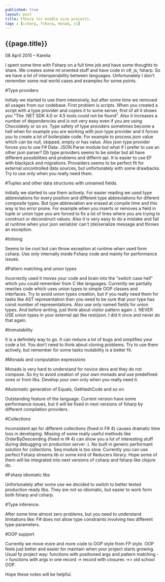 ```yaml
---
published: true
layout: post
title: FSharp for middle size projects.
tags : [csharp, fsharp, monad, js]
---
```


## {{page.title}}

<p class="meta">08 April 2015 &#8211; Karelia</p>

I spent some time with Fsharp on a full time job and have some thoughts to share. We creates some ml oriented stuff and have code in c#, js, fsharp. So we have a lot of interoperability between languages. Unfortunately I don't remember some real world cases and examples for some points. 

#Type providers

Initialy we started to use them intensively, but after some time we removed all usages from our codebase. First problem is scripts. When you created a script with a type provider and copies it to some server, first of all it shows you "The .NET SDK 4.0 or 4.5 tools could not be found". Also it increases a number of dependencies and is not very easy even if you are using Chocolately  or so on. Type safety of type providers sometimes become a hell when for example you are working with json type provider and it forces you to create a lot of boilerplate code. For example to process json value which can be null, skipped, empty or has value. Also json type provider forces you to use F# Data: JSON Parse module but what if I prefer to use an other json parser? Db type providers seems to be similar but all have different possibilities and problems and differnt api. It is easier to use EF with blackjack and migrations. Provaiders seems to be perfect fit for external uncontrolled data sources, but unfortunately with some drawbacks. 
Try to use only when you really need them.

#Tuples and other data structures with unnamed fields.

Initially we started to use them actively. For easier reading we used type abbreviations for every position and different type abbreviations for diferent composite types. But type abbreviation are erased at compile time and this way is too error prone. For example when you inserts or removes a field in tuple or union type you are forced to fix a lot of lines where you are trying to construct or deconstruct values. Also it is very easy to do a mistake and fail at runtime when your json serializer can't (de)serialize message and throws an exception. 

#Inlining

Seems to be cool but can throw exception at runtime when used form csharp.
Use only internally inside Fsharp code and mainly for performance issues. 

#Pattern matching and union types

Incorrectly used it moves your code and brain into the "switch case hell" which you could remember from C like languages. Currently we partially rewrites code which uses union types to simple OOP classes and interfaces. Try to avoid union types creation, but if you really need them for tasks like AST representation then you need to be sure that your type has const number of representations. Also use only named fields for union types. And before writing, just think about visitor pattern again :). NEVER USE union types in your external api like rest/json. I did it once and never do that again. 

#Immutability

It is a definitely way to go. It can reduce a lot of bugs and simplifies your code a lot. You don’t need to think about cloning problems. Try to use them actively, but remember for some tasks mutability is a better fit.

#Monads and computation expressions

Monads is very hard to understand for novice devs and they do not compose. So try to avoid creation of your own monads and use predefined ones or from libs. Develop your own only when you really need it.

#Automatic generation of Equals, GetHashCode and so on.

Outstanding feature of the language. Current version have some performance issues, but it will be fixed in next versions of fsharp by different compilation providers.

#Collections

Inconsistent api for different collections (fixed in F# 4) causes dramatic time loss in developing. Missing of some really useful methods like OrderByDescending (fixed in f# 4) can show you a lot of interesting stuff during debugging on production server :). No built in generic performant solution for collections. Seq module is too slow. Currently you can use perfect Fsharp streams lib or some kind of Reducers library. Hope some of them will be integrated into next versions of csharp and fsharp like clojure do. 

#Fsharp idiomatic libs

Unfortunately after some use we decided to switch to better tested production ready libs. They are not so idiomatic, but easier to work form both fsharp and csharp.

#Type inference.

After some time almost zero problems, but you need to understand limitations like: F# does not allow type constraints involving two different type parameters.

#OOP support

Currently we move more and more code to OOP style from FP style. OOP feels just better and easier for maintain when your project starts growing. Usual fp project way: functions with positioned args and pattern matching -> functions with args in one record -> record with closures ->> old school OOP.  

Hope these notes will be helpful.
